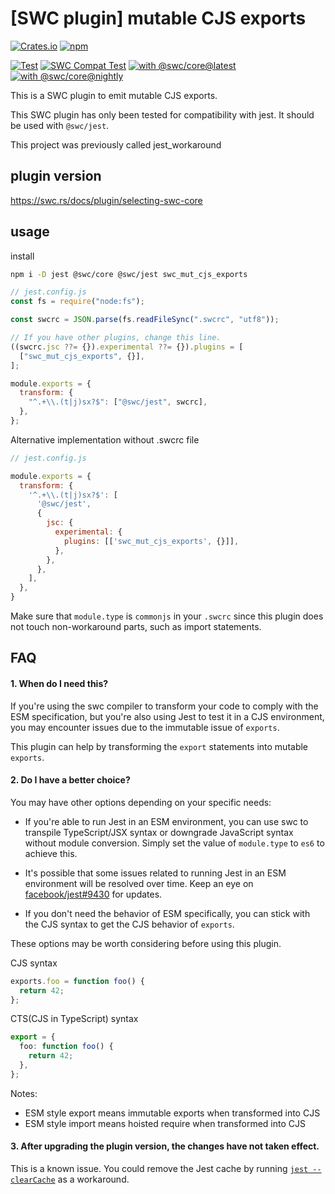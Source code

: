 # [SWC plugin] mutable CJS exports

[![Crates.io](https://img.shields.io/crates/v/swc_mut_cjs_exports)](https://crates.io/crates/swc_mut_cjs_exports)
[![npm](https://img.shields.io/npm/v/swc_mut_cjs_exports)](https://www.npmjs.com/package/swc_mut_cjs_exports)

[![Test](https://github.com/magic-akari/swc_mut_cjs_exports/actions/workflows/test.yml/badge.svg)](https://github.com/magic-akari/swc_mut_cjs_exports/actions/workflows/test.yml)
[![SWC Compat Test](https://github.com/magic-akari/swc_mut_cjs_exports/actions/workflows/swc-compat-test.yml/badge.svg)](https://github.com/magic-akari/swc_mut_cjs_exports/actions/workflows/swc-compat-test.yml)
[![with @swc/core@latest](https://github.com/magic-akari/swc_mut_cjs_exports/actions/workflows/cron-latest.yml/badge.svg)](https://github.com/magic-akari/swc_mut_cjs_exports/actions/workflows/cron-latest.yml)
[![with @swc/core@nightly](https://github.com/magic-akari/swc_mut_cjs_exports/actions/workflows/cron-nightly.yml/badge.svg)](https://github.com/magic-akari/swc_mut_cjs_exports/actions/workflows/cron-nightly.yml)

This is a SWC plugin to emit mutable CJS exports.

This SWC plugin has only been tested for compatibility with jest. It should be used with `@swc/jest`.

This project was previously called jest_workaround

## plugin version

https://swc.rs/docs/plugin/selecting-swc-core

## usage

install

```bash
npm i -D jest @swc/core @swc/jest swc_mut_cjs_exports
```

```js
// jest.config.js
const fs = require("node:fs");

const swcrc = JSON.parse(fs.readFileSync(".swcrc", "utf8"));

// If you have other plugins, change this line.
((swcrc.jsc ??= {}).experimental ??= {}).plugins = [
  ["swc_mut_cjs_exports", {}],
];

module.exports = {
  transform: {
    "^.+\\.(t|j)sx?$": ["@swc/jest", swcrc],
  },
};
```

Alternative implementation without .swcrc file

```js
// jest.config.js

module.exports = {
  transform: {
    '^.+\\.(t|j)sx?$': [
      '@swc/jest',
      {
        jsc: {
          experimental: {
            plugins: [['swc_mut_cjs_exports', {}]],
          },
        },
      },
    ],
  },
}
```

Make sure that `module.type` is `commonjs` in your `.swcrc` since this plugin
does not touch non-workaround parts, such as import statements.

## FAQ

#### 1. When do I need this?

If you're using the swc compiler to transform your code to comply with the ESM
specification, but you're also using Jest to test it in a CJS environment, you
may encounter issues due to the immutable issue of `exports`.

This plugin can help by transforming the `export` statements into mutable
`exports`.

#### 2. Do I have a better choice?

You may have other options depending on your specific needs:

- If you're able to run Jest in an ESM environment, you can use swc to transpile
  TypeScript/JSX syntax or downgrade JavaScript syntax without module
  conversion. Simply set the value of `module.type` to `es6` to achieve this.

- It's possible that some issues related to running Jest in an ESM environment
  will be resolved over time. Keep an eye on
  [facebook/jest#9430](https://github.com/facebook/jest/issues/9430) for
  updates.

- If you don't need the behavior of ESM specifically, you can stick with the CJS
  syntax to get the CJS behavior of `exports`.

These options may be worth considering before using this plugin.

CJS syntax

```JavaScript
exports.foo = function foo() {
  return 42;
};
```

CTS(CJS in TypeScript) syntax

```TypeScript
export = {
  foo: function foo() {
    return 42;
  },
};
```

Notes:

- ESM style export means immutable exports when transformed into CJS
- ESM style import means hoisted require when transformed into CJS

#### 3. After upgrading the plugin version, the changes have not taken effect.

This is a known issue. You could remove the Jest cache by running
[`jest --clearCache`](https://jestjs.io/docs/cli#--clearcache) as a workaround.
